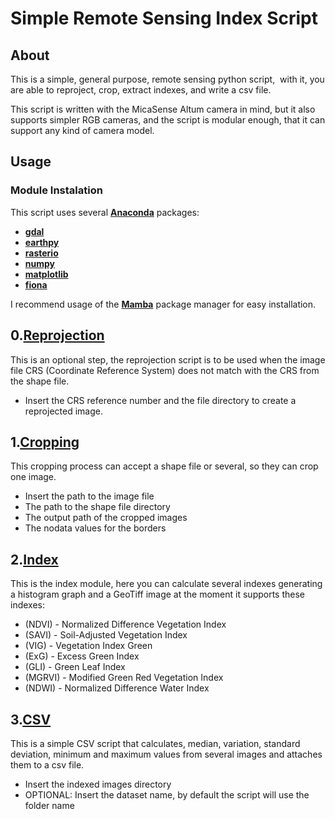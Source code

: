 # Simple Remote Sensing Index Script
## About
This is a simple, general purpose, remote sensing python script,  with it, you are able to reproject, crop, extract indexes, and write a csv file.

This script is written with the MicaSense Altum camera in mind, but it also supports simpler RGB cameras, and the script is modular enough, that it can support any kind of camera model. 

## Usage 
### Module Instalation 
This script uses several [**Anaconda**](https://www.anaconda.com/) packages:
- [**gdal**](https://anaconda.org/conda-forge/gdal)
- [**earthpy**](https://anaconda.org/conda-forge/earthpy)
- [**rasterio**](https://anaconda.org/conda-forge/rasterio)
- [**numpy**](https://anaconda.org/conda-forge/numpy)
- [**matplotlib**](https://anaconda.org/conda-forge/matplotlib)
- [**fiona**](https://anaconda.org/conda-forge/fiona)

I recommend usage of the [**Mamba**](https://github.com/mamba-org/mamba) package manager for easy installation.

## 0.[**Reprojection**](https://github.com/BrunoNRS/Simple-Remote-Sensing-Index-Script/blob/main/Altum/0_reproject_module.py)
This is an optional step, the  reprojection script is to be used when the image file CRS (Coordinate Reference System) does not match with the CRS from the shape file.

- Insert the CRS reference number and the file directory to create a reprojected image.

## 1.[**Cropping**](https://github.com/BrunoNRS/Simple-Remote-Sensing-Index-Script/blob/main/Altum/1_crop_module.py)
This cropping process can accept a shape file or several, so they can crop one image.
- Insert the path to the image file
- The path to the shape file directory
- The output path of the cropped images
- The nodata values for the borders 

## 2.[**Index**](https://github.com/BrunoNRS/Simple-Remote-Sensing-Index-Script/blob/main/Altum/2_index_extract_moule_ALTUM.py)
This is the index module, here you can calculate several indexes generating a histogram graph and a GeoTiff image at the moment it supports these indexes:
- (NDVI) - Normalized Difference Vegetation Index
- (SAVI) - Soil-Adjusted Vegetation Index
- (VIG) - Vegetation Index Green
- (ExG) - Excess Green Index
- (GLI) - Green Leaf Index
- (MGRVI) - Modified Green Red Vegetation Index
- (NDWI) - Normalized Difference Water Index

## 3.[**CSV**](https://github.com/BrunoNRS/Simple-Remote-Sensing-Index-Script/blob/main/Altum/3_csv_extract_module.py)
This is a simple CSV script that calculates, median, variation, standard deviation, minimum and maximum values from several images and attaches them to a csv file.
- Insert the indexed images directory
- OPTIONAL: Insert the dataset name, by default the script will use the folder name

